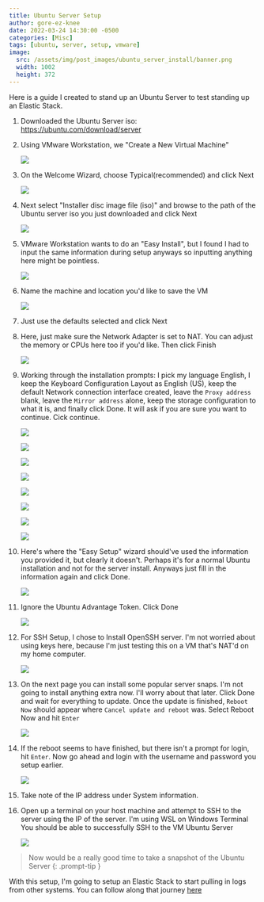 ```yaml
---
title: Ubuntu Server Setup
author: gore-ez-knee
date: 2022-03-24 14:30:00 -0500
categories: [Misc]
tags: [ubuntu, server, setup, vmware]
image:
  src: /assets/img/post_images/ubuntu_server_install/banner.png
  width: 1002
  height: 372
---
```


Here is a guide I created to stand up an Ubuntu Server to test standing up an Elastic Stack.

1. Downloaded the Ubuntu Server iso: <https://ubuntu.com/download/server>
2. Using VMware Workstation, we "Create a New Virtual Machine"

    ![](/assets/img/post_images/ubuntu_server_install/snip1.png)

3. On the Welcome Wizard, choose Typical(recommended) and click Next

    ![](/assets/img/post_images/ubuntu_server_install/snip2.png)

4. Next select "Installer disc image file (iso)" and browse to the path of the Ubuntu server iso you just downloaded and click Next

    ![](/assets/img/post_images/elastic_install/snip3.png)

5. VMware Workstation wants to do an "Easy Install", but I found I had to input the same information during setup anyways so inputting anything here might be pointless.

    ![](/assets/img/post_images/ubuntu_server_install/snip4.png)

6. Name the machine and location you'd like to save the VM

    ![](/assets/img/post_images/ubuntu_server_install/snip5.png)

7. Just use the defaults selected and click Next
8. Here, just make sure the Network Adapter is set to NAT. You can adjust the memory or CPUs here too if you'd like. Then click Finish

    ![](/assets/img/post_images/ubuntu_server_install/snip6.png)

9. Working through the installation prompts: I pick my language English, I keep the Keyboard Configuration Layout as English (US), keep the default Network connection interface created, leave the `Proxy address` blank, leave the `Mirror address` alone, keep the storage configuration to what it is, and finally click Done. It will ask if you are sure you want to continue. Cick continue.

    ![](/assets/img/post_images/ubuntu_server_install/snip7.png)

    ![](/assets/img/post_images/ubuntu_server_install/snip8.png)

    ![](/assets/img/post_images/ubuntu_server_install/snip9.png)

    ![](/assets/img/post_images/ubuntu_server_install/snip10.png)

    ![](/assets/img/post_images/ubuntu_server_install/snip11.png)

    ![](/assets/img/post_images/ubuntu_server_install/snip12.png)

    ![](/assets/img/post_images/ubuntu_server_install/snip13.png)

    ![](/assets/img/post_images/ubuntu_server_install/snip14.png)

10. Here's where the "Easy Setup" wizard should've used the information you provided it, but clearly it doesn't. Perhaps it's for a normal Ubuntu installation and not for the server install. Anyways just fill in the information again and click Done.

    ![](/assets/img/post_images/ubuntu_server_install/snip15.png)

11. Ignore the Ubuntu Advantage Token. Click Done

    ![](/assets/img/post_images/ubuntu_server_install/snip16.png)

12. For SSH Setup, I chose to Install OpenSSH server. I'm not worried about using keys here, because I'm just testing this on a VM that's NAT'd on my home computer.

    ![](/assets/img/post_images/ubuntu_server_install/snip17.png)

13. On the next page you can install some popular server snaps. I'm not going to install anything extra now. I'll worry about that later. Click Done and wait for everything to update. Once the update is finished, `Reboot Now` should appear where `Cancel update and reboot` was. Select Reboot Now and hit `Enter`

    ![](/assets/img/post_images/ubuntu_server_install/snip18.png)

14. If the reboot seems to have finished, but there isn't a prompt for login, hit `Enter`. Now go ahead and login with the username and password you setup earlier.

    ![](/assets/img/post_images/ubuntu_server_install/snip19.png)

15. Take note of the IP address under System information.

16. Open up a terminal on your host machine and attempt to SSH to the server using the IP of the server. I'm using WSL on Windows Terminal You should be able to successfully SSH to the VM Ubuntu Server

    ![](/assets/img/post_images/ubuntu_server_install/snip20.png)

> Now would be a really good time to take a snapshot of the Ubuntu Server
{: .prompt-tip }

With this setup, I'm going to setup an Elastic Stack to start pulling in logs from other systems. You can follow along that journey [here](https://gore-ez-knee.github.io/posts/elastic-install/)